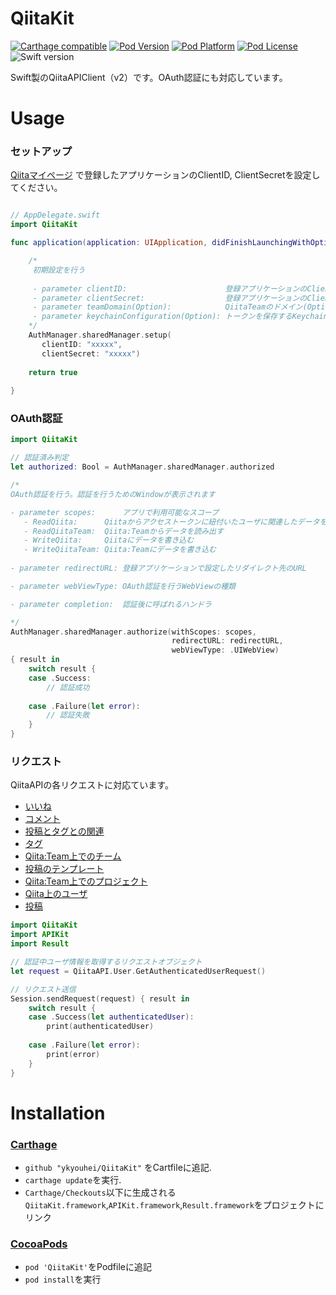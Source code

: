 # QiitaKit

[![Carthage compatible](https://img.shields.io/badge/Carthage-compatible-4BC51D.svg?style=flat)](https://github.com/Carthage/Carthage)
[![Pod Version](http://img.shields.io/cocoapods/v/QiitaKit.svg?style=flat)](http://cocoadocs.org/docsets/QiitaKit/)
[![Pod Platform](http://img.shields.io/cocoapods/p/QiitaKit.svg?style=flat)](http://cocoadocs.org/docsets/QiitaKit/)
[![Pod License](http://img.shields.io/cocoapods/l/QiitaKit.svg?style=flat)](https://github.com/ykyohei/QiitaKit/blob/master/LICENSE)
![Swift version](https://img.shields.io/badge/swift-2.2-orange.svg)

Swift製のQiitaAPIClient（v2）です。OAuth認証にも対応しています。


# Usage

### セットアップ

[Qiitaマイページ](https://qiita.com/settings/applications) で登録したアプリケーションのClientID, ClientSecretを設定してください。

```Swift

// AppDelegate.swift
import QiitaKit

func application(application: UIApplication, didFinishLaunchingWithOptions launchOptions: [NSObject: AnyObject]?) -> Bool {

    /*
     初期設定を行う
     
     - parameter clientID:                      登録アプリケーションのClientID
     - parameter clientSecret:                  登録アプリケーションのClientSecret
     - parameter teamDomain(Option):            QiitaTeamのドメイン(Optional)
     - parameter keychainConfiguration(Option): トークンを保存するKeychainの設定
    */
    AuthManager.sharedManager.setup(
       clientID: "xxxxx",
       clientSecret: "xxxxx")
       
    return true
    
}

```

### OAuth認証

```Swift
import QiitaKit

// 認証済み判定
let authorized: Bool = AuthManager.sharedManager.authorized

/*
OAuth認証を行う。認証を行うためのWindowが表示されます

- parameter scopes:      アプリで利用可能なスコープ
   - ReadQiita:      Qiitaからアクセストークンに紐付いたユーザに関連したデータを読み出す
   - ReadQiitaTeam:  Qiita:Teamからデータを読み出す
   - WriteQiita:     Qiitaにデータを書き込む
   - WriteQiitaTeam: Qiita:Teamにデータを書き込む
    
- parameter redirectURL: 登録アプリケーションで設定したリダイレクト先のURL

- parameter webViewType: OAuth認証を行うWebViewの種類

- parameter completion:  認証後に呼ばれるハンドラ

*/
AuthManager.sharedManager.authorize(withScopes: scopes,
                                    redirectURL: redirectURL,
                                    webViewType: .UIWebView)
{ result in
    switch result {
    case .Success:
        // 認証成功
        
    case .Failure(let error):
        // 認証失敗
    }
}

```

### リクエスト

QiitaAPIの各リクエストに対応ています。
* [いいね](./QiitaKit/Classes/Requests/Like)
* [コメント](./QiitaKit/Classes/Requests/Comment)
* [投稿とタグとの関連](./QiitaKit/Classes/Requests/Tagging)
* [タグ](./QiitaKit/Classes/Requests/Tag)
* [Qiita:Team上でのチーム](./QiitaKit/Classes/Requests/Team)
* [投稿のテンプレート](./QiitaKit/Classes/Requests/Template)
* [Qiita:Team上でのプロジェクト](./QiitaKit/Classes/Requests/Project)
* [Qiita上のユーザ](./QiitaKit/Classes/Requests/User)
* [投稿](./QiitaKit/Classes/Requests/Item)

```Swift
import QiitaKit
import APIKit
import Result

// 認証中ユーザ情報を取得するリクエストオブジェクト
let request = QiitaAPI.User.GetAuthenticatedUserRequest()

// リクエスト送信
Session.sendRequest(request) { result in
    switch result {
    case .Success(let authenticatedUser):
        print(authenticatedUser)
        
    case .Failure(let error):
        print(error)
    }
}

```

# Installation

### [Carthage](https://github.com/Carthage/Carthage)

- `github "ykyouhei/QiitaKit"` をCartfileに追記.
- `carthage update`を実行.
- `Carthage/Checkouts`以下に生成される`QiitaKit.framework`,`APIKit.framework`,`Result.framework`をプロジェクトにリンク

### [CocoaPods](https://github.com/cocoapods/cocoapods)

- `pod 'QiitaKit'`をPodfileに追記
- `pod install`を実行


